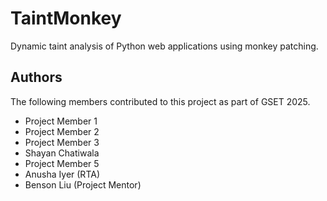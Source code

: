 # TaintMonkey

Dynamic taint analysis of Python web applications using monkey patching.

## Authors

The following members contributed to this project as part of GSET 2025.

- Project Member 1
- Project Member 2
- Project Member 3
- Shayan Chatiwala
- Project Member 5
- Anusha Iyer (RTA)
- Benson Liu (Project Mentor)
